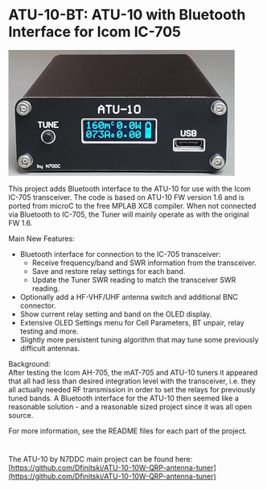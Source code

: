 # ATU-10-BT: ATU-10 with Bluetooth Interface for Icom IC-705

![](Pictures/ATU-10-BT.jpg)

This project adds Bluetooth interface to the ATU-10 for use with the Icom IC-705 transceiver. The code is based on ATU-10 FW version 1.6 and is ported from microC to the free MPLAB XC8 compiler. When not connected via Bluetooth to IC-705, the Tuner will mainly operate as with the original FW 1.6.

Main New Features:
- Bluetooth interface for connection to the IC-705 transceiver:
  - Receive frequency/band and SWR information from the transceiver.
  - Save and restore relay settings for each band.
  - Update the Tuner SWR reading to match the transceiver SWR reading.
- Optionally add a HF-VHF/UHF antenna switch and additional BNC connector.
- Show current relay setting and band on the OLED display.
- Extensive OLED Settings menu for Cell Parameters, BT unpair, relay testing and more.
- Slightly more persistent tuning algorithm that may tune some previously difficult antennas.

Background:\
After testing the Icom AH-705, the mAT-705 and ATU-10 tuners it appeared that all had less than desired integration level with the transceiver, i.e. they all actually needed RF transmission in order to set the relays for previously tuned bands. A Bluetooth interface for the ATU-10 then seemed like a reasonable solution - and a reasonable sized project since it was all open source.

For more information, see the README files for each part of the project.
#
The ATU-10 by N7DDC main project can be found here:\
[https://github.com/Dfinitski/ATU-10-10W-QRP-antenna-tuner](https://github.com/Dfinitski/ATU-10-10W-QRP-antenna-tuner)
